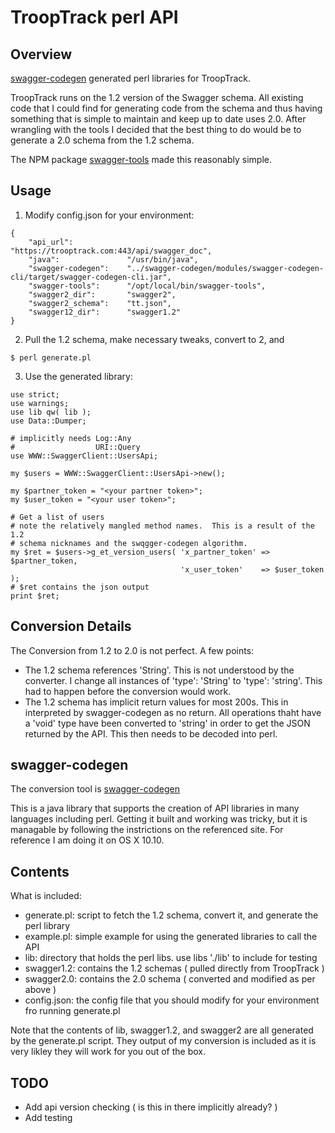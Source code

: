 # TroopTrack perl API

## Overview

[swagger-codegen](https://github.com/swagger-api/swagger-codegen#modifying-the-client-library-format) generated perl libraries for TroopTrack.

TroopTrack runs on the 1.2 version of the Swagger schema.  All
existing code that I could find for generating code from the schema
and thus having something that is simple to maintain and keep up to
date uses 2.0.  After wrangling with the tools I decided that the
best thing to do would be to generate a 2.0 schema from the 1.2
schema.

The NPM package [swagger-tools](https://www.npmjs.com/package/swagger-tools) made this reasonably simple.

## Usage

1. Modify config.json for your environment:

```
{
    "api_url":            "https://trooptrack.com:443/api/swagger_doc",
    "java":               "/usr/bin/java",
    "swagger-codegen":    "../swagger-codegen/modules/swagger-codegen-cli/target/swagger-codegen-cli.jar",
    "swagger-tools":      "/opt/local/bin/swagger-tools",
    "swagger2_dir":       "swagger2",
    "swagger2_schema":    "tt.json",
    "swagger12_dir":      "swagger1.2"
}
```

2. Pull the 1.2 schema, make necessary tweaks, convert to 2, and 
```
$ perl generate.pl
```

3. Use the generated library:

```
use strict;
use warnings;
use lib qw( lib );
use Data::Dumper;

# implicitly needs Log::Any
#                  URI::Query
use WWW::SwaggerClient::UsersApi;

my $users = WWW::SwaggerClient::UsersApi->new();

my $partner_token = "<your partner token>";
my $user_token = "<your user token>";

# Get a list of users
# note the relatively mangled method names.  This is a result of the 1.2
# schema nicknames and the swqgger-codegen algorithm.
my $ret = $users->g_et_version_users( 'x_partner_token' => $partner_token,
                                      'x_user_token'    => $user_token );
# $ret contains the json output 
print $ret;
```

## Conversion Details

The Conversion from 1.2 to 2.0 is not perfect.  A few points:

- The 1.2 schema references 'String'.  This is not understood by the converter. I change all instances of 'type': 'String' to 'type': 'string'. This had to happen before the conversion would work.
- The 1.2 schema has implicit return values for most 200s.  This in interpreted by swagger-codegen as no return.  All operations thaht have a 'void' type have been converted to 'string' in order to get the JSON returned by the API. This then needs to be decoded into perl.

## swagger-codegen

The conversion tool is [swagger-codegen](https://github.com/swagger-api/swagger-codegen#modifying-the-client-library-format)

This is a java library that supports the creation of API libraries in
many languages including perl.  Getting it built and working was
tricky, but it is managable by following the instrictions on the
referenced site.  For reference I am doing it on OS X 10.10.

## Contents

What is included:

- generate.pl: script to fetch the 1.2 schema, convert it, and generate the perl library
- example.pl: simple example for using the generated libraries to call the API
- lib: directory that holds the perl libs.  use libs './lib' to include for testing
- swagger1.2: contains the 1.2 schemas ( pulled directly from TroopTrack )
- swagger2.0: contains the 2.0 schema ( converted and modified as per above )
- config.json: the config file that you should modify for your environment fro running generate.pl

Note that the contents of lib, swagger1.2, and swagger2 are all generated by the generate.pl script.  They output of my conversion is included as it is very likley they will work for you out of the box.

## TODO

- Add api version checking ( is this in there implicitly already? )
- Add testing
